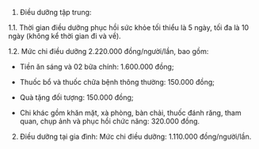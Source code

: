 1. Điều dưỡng tập trung:

1.1. Thời gian điều dưỡng phục hồi sức khỏe tối thiểu là 5 ngày, tối đa là 10 ngày (không kể thời gian đi và về).

1.2. Mức chi điều dưỡng 2.220.000 đồng/người/lần, bao gồm:

- Tiền ăn sáng và 02 bữa chính: 1.600.000 đồng;

- Thuốc bổ và thuốc chữa bệnh thông thường: 150.000 đồng;

- Quà tặng đối tượng: 150.000 đồng;

- Chi khác gồm khăn mặt, xà phòng, bàn chải, thuốc đánh răng, tham quan, chụp ảnh và phục hồi chức năng: 320.000 đồng.

2. Điều dưỡng tại gia đình: Mức chi điều dưỡng: 1.110.000 đồng/người/lần.